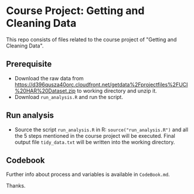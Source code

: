 Course Project: Getting and Cleaning Data
========================================
This repo consists of files related to the course project of "Getting and Cleaning Data". 

## Prerequisite
* Download the raw data from https://d396qusza40orc.cloudfront.net/getdata%2Fprojectfiles%2FUCI%20HAR%20Dataset.zip to working directory and unzip it.
* Download `run_analysis.R` and run the script.
    
## Run analysis     
* Source the script `run_analysis.R` in R: `source("run_analysis.R")` and all the 5 steps mentioned in the course project will be executed. Final output file `tidy_data.txt` will be written into the working directory.

## Codebook
Further info about process and variables is available in `CodeBook.md`.

Thanks.

